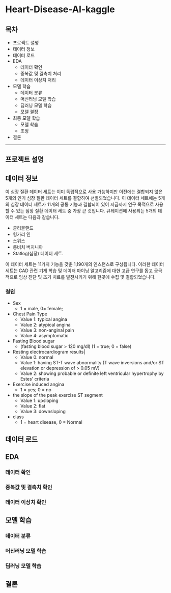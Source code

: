 # Heart-Disease-AI-kaggle
## 목차
- 프로젝트 설명
- 데이터 정보
- 데이터 로드
- EDA
    - 데이터 확인
    - 중복값 및 결측치 처리
    - 데이터 이상치 처리
- 모델 학습
    - 데이터 분류
    - 머신러닝 모델 학습
    - 딥러닝 모델 학습
    - 모델 결정
- 최종 모델 학습
    - 모델 학습
    - 조정
- 결론

---

## 프로젝트 설명


## 데이터 정보
이 심장 질환 데이터 세트는 이미 독립적으로 사용 가능하지만 이전에는 결합되지 않은 5개의 인기 심장 질환 데이터 세트를 결합하여 선별되었습니다. 이 데이터 세트에는 5개의 심장 데이터 세트가 11개의 공통 기능과 결합되어 있어 지금까지 연구 목적으로 사용할 수 있는 심장 질환 데이터 세트 중 가장 큰 것입니다. 큐레이션에 사용되는 5개의 데이터 세트는 다음과 같습니다.  
  
- 클리블랜드
- 헝가리 인
- 스위스
- 롱비치 버지니아
- Statlog(심장) 데이터 세트.
  
이 데이터 세트는 11가지 기능을 갖춘 1,190개의 인스턴스로 구성됩니다. 이러한 데이터 세트는 CAD 관련 기계 학습 및 데이터 마이닝 알고리즘에 대한 고급 연구를 돕고 궁극적으로 임상 진단 및 조기 치료를 발전시키기 위해 한곳에 수집 및 결합되었습니다.

### 컬럼
- Sex 
    - 1 = male, 0= female; 
- Chest Pain Type
    - Value 1: typical angina  
    - Value 2: atypical angina  
    - Value 3: non-anginal pain  
    - Value 4: asymptomatic  
- Fasting Blood sugar
    - (fasting blood sugar > 120 mg/dl) (1 = true; 0 = false)  
- Resting electrocardiogram results|    
    - Value 0: normal  
    - Value 1: having ST-T wave abnormality (T wave inversions and/or ST elevation or depression of > 0.05 mV)  
    - Value 2: showing probable or definite left ventricular hypertrophy by Estes' criteria  
- Exercise induced angina
    - 1 = yes; 0 = no  
- the slope of the peak exercise ST segment    
    - Value 1: upsloping  
    - Value 2: flat  
    - Value 3: downsloping  
- class 
    - 1 = heart disease, 0 = Normal  

## 데이터 로드

## EDA
### 데이터 확인
### 중복값 및 결측치 확인
### 데이터 이상치 확인

## 모델 학습
### 데이터 분류
### 머신러닝 모델 학습
### 딥러닝 모델 학습

## 결론